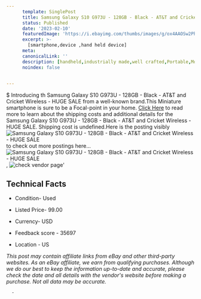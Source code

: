 ```yaml
---
      template: SinglePost
      title: Samsung Galaxy S10 G973U - 128GB - Black - AT&T and Cricket Wireless - HUGE SALE
      status: Published
      date: '2023-02-10'
      featuredImage: 'https://i.ebayimg.com/thumbs/images/g/ox4AAOSw2PhjnMNJ/s-l225.jpg'
      excerpt: >-
        [smartphone,device ,hand held device]
      meta:
      canonicalLink: ''
      description: [handheld,industrially made,well crafted,Portable,Mobile,Compact,Convenient,Lightweight,Maneuverable,Man-portable,Miniature,Carriable,Hand-held,Light,Holdable,Transportable,Mobile device,Pocket-sized,On-the-go,Wireless,Cordless,Compact size,Convenient size, smartphone,device ,hand held device]
      noindex: false
      

---
```

$
      Introducing th Samsung Galaxy S10 G973U - 128GB - Black - AT&T and Cricket Wireless - HUGE SALE from a well-known brand.This Miniature smartphone is sure to be a Focal-point in your home. [Click Here](https://www.ebay.com/itm/255936461566?hash=item3b97007afe%3Ag%3Aox4AAOSw2PhjnMNJ&mkevt=1&mkcid=1&mkrid=711-53200-19255-0&campid=%253CePNCampaignId%253E&customid=%253CreferenceId%253E&toolid=10049) to read more to learn about the shipping costs and additional details for the Samsung Galaxy S10 G973U - 128GB - Black - AT&T and Cricket Wireless - HUGE SALE. Shipping cost is undefined.Here is the posting visibly ![Samsung Galaxy S10 G973U - 128GB - Black - AT&T and Cricket Wireless - HUGE SALE](https://i.ebayimg.com/thumbs/images/g/ox4AAOSw2PhjnMNJ/s-l225.jpg) to check out more postings here... ![Samsung Galaxy S10 G973U - 128GB - Black - AT&T and Cricket Wireless - HUGE SALE](https://i.ebayimg.com/images/g/ox4AAOSw2PhjnMNJ/s-l1600.jpg), ![check vendor page](https://origin-galleryplus.ebayimg.com/ws/web/255936461566_2_0_1/225x225.jpg,https://origin-galleryplus.ebayimg.com/ws/web/255936461566_3_0_1/225x225.jpg,https://origin-galleryplus.ebayimg.com/ws/web/255936461566_4_0_1/225x225.jpg,https://origin-galleryplus.ebayimg.com/ws/web/255936461566_5_0_1/225x225.jpg,https://origin-galleryplus.ebayimg.com/ws/web/255936461566_6_0_1/225x225.jpg,https://origin-galleryplus.ebayimg.com/ws/web/255936461566_7_0_1/225x225.jpg,https://origin-galleryplus.ebayimg.com/ws/web/255936461566_8_0_1/225x225.jpg,https://origin-galleryplus.ebayimg.com/ws/web/255936461566_9_0_1/225x225.jpg,https://origin-galleryplus.ebayimg.com/ws/web/255936461566_10_0_1/225x225.jpg,https://origin-galleryplus.ebayimg.com/ws/web/255936461566_11_0_1/225x225.jpg,https://origin-galleryplus.ebayimg.com/ws/web/255936461566_12_0_1/225x225.jpg,https://origin-galleryplus.ebayimg.com/ws/web/255936461566_13_0_1/225x225.jpg,https://origin-galleryplus.ebayimg.com/ws/web/255936461566_14_0_1/225x225.jpg)'

      

 ## Technical Facts 



     
      

 - Condition- Used 


      

 - Listed Price- 99.00 


      

 - Currency- USD 


      

 - Feedback score - 35697 


      

 - Location - US 


      
      

 *_This post may contain affiliate links from eBay and other third-party websites. As an eBay affiliate, we earn from qualifying purchases. Although we do our best to keep the information up-to-date and accurate, please check the date and all details with the vendor's website before making a purchase. Not all data may be accurate._*




      -
